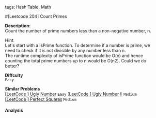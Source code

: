 tags: Hash Table, Math

#[Leetcode 204] Count Primes

**Description:**  
Count the number of prime numbers less than a non-negative number, n.

Hint:   
Let's start with a isPrime function. To determine if a number is prime, we need to check if it is not divisible by any number less than n.   
The runtime complexity of isPrime function would be O(n) and hence counting the total prime numbers up to n would be O(n2). Could we do better?


**Diffculty**  
`Easy`

**Similar Problems**  
[[LeetCode ] Ugly Number]() `Easy`
[[LeetCode ] Ugly Number II]() `Medium`
[[LeetCode ] Perfect Squares]() `Medium`


#### Analysis
